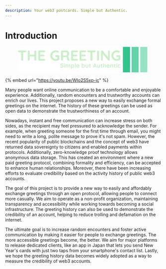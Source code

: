 ```yaml
---
description: Your web3 postcards. Simple but Authentic.
---
```


# Introduction

<figure><img src=".gitbook/assets/logo-no-background.svg" alt=""><figcaption></figcaption></figure>

{% embed url="https://youtu.be/WIo2S5xp-jc" %}

Many people want online communication to be a comfortable and enjoyable experience. Additionally, random encounters and trustworthy accounts can enrich our lives. This project proposes a new way to easily exchange formal greetings on the internet. The history of these greetings can be used as open data to demonstrate the trustworthiness of an account.

Nowadays, instant and free communication can increase stress on both sides, as the recipient may feel pressured to acknowledge the sender. For example, when greeting someone for the first time through email, you might need to write a long, polite message to prove it's not spam. However, the recent popularity of public blockchains and the concept of web3 have returned data sovereignty to citizens and enabled payments within protocols. Additionally, zero-knowledge proof technology allows anonymous data storage. This has created an environment where a new paid greeting protocol, combining formality and efficiency, can be accepted to enhance human relationships. Moreover, there have been increasing efforts to evaluate credibility based on the activity history of public web3 accounts.

The goal of this project is to provide a new way to easily and affordably exchange greetings through an open protocol, allowing people to connect more casually. We aim to operate as a non-profit organization, maintaining transparency and accessibility while working towards becoming a social infrastructure. The greeting history can also be used to demonstrate the credibility of an account, helping to reduce trolling and defamation on the internet.

The ultimate goal is to increase random encounters and foster active communication by making it easier for people to exchange greetings. The more accessible greetings become, the better. We aim for major platforms to release dedicated clients, like an app in Japan that lets you send New Year's cards with just two taps from your smartphone's contact list. Lastly, we hope the greeting history data becomes widely adopted as a way to measure the credibility of web3 accounts.
